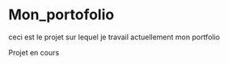 # Mon_portofolio
ceci est le projet sur lequel je travail actuellement mon portfolio


Projet en cours
